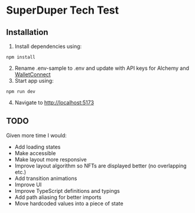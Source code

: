 # SuperDuper Tech Test

## Installation

1. Install dependencies using:

```
npm install
```

2. Rename .env-sample to .env and update with API keys for Alchemy and [WalletConnect](cloud.walletconnect.com)
3. Start app using:

```
npm run dev
```

4. Navigate to [http://localhost:5173](http://localhost:5173)

## TODO

Given more time I would:

- Add loading states
- Make accessible
- Make layout more responsive
- Improve layout algorithm so NFTs are displayed better (no overlapping etc.)
- Add transition animations
- Improve UI
- Improve TypeScript definitions and typings
- Add path aliasing for better imports
- Move hardcoded values into a piece of state
